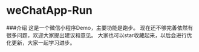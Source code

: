 # weChatApp-Run

###介绍
这是一个微信小程序Demo，主要功能是跑步。
现在还不够完善依然有很多问题，欢迎大家提出建议和意见。
大家也可以star收藏起来，以后会进行优化更新，大家一起学习进步。


